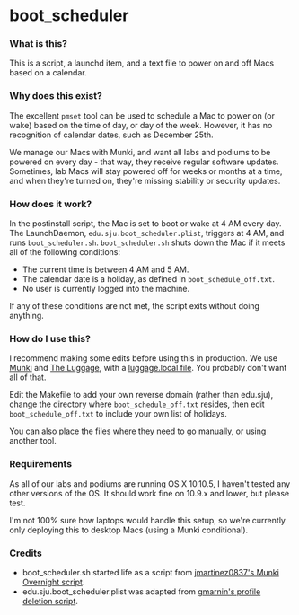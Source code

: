 # boot_scheduler

### What is this?

This is a script, a launchd item, and a text file to power on and off Macs based on a calendar.

### Why does this exist?

The excellent `pmset` tool can be used to schedule a Mac to power on (or wake) based on the time of day, or day of the week.  However, it has no recognition of calendar dates, such as December 25th.

We manage our Macs with Munki, and want all labs and podiums to be powered on every day - that way, they receive regular software updates.  Sometimes, lab Macs will stay powered off for weeks or months at a time, and when they're turned on, they're missing stability or security updates.

### How does it work?

In the postinstall script, the Mac is set to boot or wake at 4 AM every day.  The LaunchDaemon, `edu.sju.boot_scheduler.plist`, triggers at 4 AM, and runs `boot_scheduler.sh`.  `boot_scheduler.sh` shuts down the Mac if it meets all of the following conditions:

* The current time is between 4 AM and 5 AM.
* The calendar date is a holiday, as defined in `boot_schedule_off.txt`.
* No user is currently logged into the machine.

If any of these conditions are not met, the script exits without doing anything.

### How do I use this?

I recommend making some edits before using this in production.  We use [Munki](https://github.com/munki/munki) and [The Luggage](https://github.com/unixorn/luggage), with a [luggage.local file](https://github.com/flammable/luggage_local).  You probably don't want all of that.

Edit the Makefile to add your own reverse domain (rather than edu.sju), change the directory where `boot_schedule_off.txt` resides, then edit `boot_schedule_off.txt` to include your own list of holidays.

You can also place the files where they need to go manually, or using another tool.

### Requirements

As all of our labs and podiums are running OS X 10.10.5, I haven't tested any other versions of the OS.  It should work fine on 10.9.x and lower, but please test.

I'm not 100% sure how laptops would handle this setup, so we're currently only deploying this to desktop Macs (using a Munki conditional).

### Credits

* boot_scheduler.sh started life as a script from [jmartinez0837's Munki Overnight script](https://github.com/jmartinez0837/Munki-Overnight).
* edu.sju.boot_scheduler.plist was adapted from [gmarnin's profile deletion script](https://gist.github.com/gmarnin/bfa800c4bbf65eee1d09).